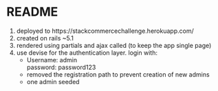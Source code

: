 # README
<ol>
<li>
deployed to https://stackcommercechallenge.herokuapp.com/
</li>
<li>
created on rails ~5.1
</li>
<li>
rendered using partials and ajax called (to keep the app single page)
</li>
<li>
use devise for the authentication layer. login with:
  <ul>
  <li>
     Username: admin
     <br>
     password: password123
  </li>
  <li>
     removed the registration path to prevent creation of new admins
  </li>
  <li>
     one admin seeded
  </li>
  <ul>
</li>
<ol>
